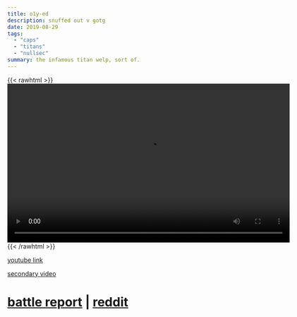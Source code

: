 ```yaml
---
title: o1y-ed
description: snuffed out v gotg
date: 2019-08-29
tags:
  - "caps"
  - "titans"
  - "nullsec"
summary: the infamous titan welp, sort of.
---
```


{{< rawhtml >}}<video width="640" height="360" controls>
<source src="https://crowdfile.net/snuffed/o1y.mp4" type="video/mp4">
Your browser does not support the video tag.</video>{{< /rawhtml >}}

[youtube link](http://www.youtube.com/watch?v=VyazOaxDtIo)  

[secondary video](https://www.youtube.com/watch?v=3wJoUdWXruU)

# [battle report](https://fleetcom.space/battlereport/txhskBRb5LM28A3ah) | [reddit](https://reddit.com/r/Eve/comments/csyef4/o1yed_habbening_thread/)  

